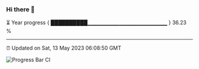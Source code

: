 ### Hi there 👋

⏳ Year progress { ██████████▁▁▁▁▁▁▁▁▁▁▁▁▁▁▁▁▁▁▁▁ } 36.23 %

---

⏰ Updated on Sat, 13 May 2023 06:08:50 GMT

![Progress Bar CI](https://github.com/Shyam-Makwana/GitHub-Actions-Demo/workflows/Progress%20Bar%20CI/badge.svg)
